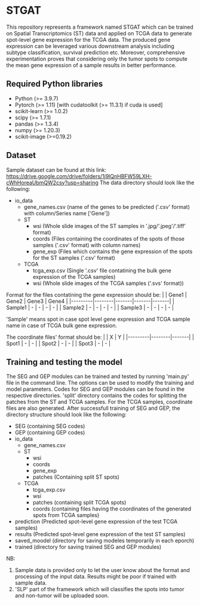 # STGAT
This repository represents a framework named STGAT which can be trained on Spatial Transcriptomics (ST) data and applied on TCGA data to generate spot-level gene expression for the TCGA data. The produced gene expression can be leveraged various downstream analysis including subtype classification, survival prediction etc. Moreover, comprehensive experimentation proves that considering only the tumor spots to compute the mean gene expression of a sample results in better performance.

## Required Python libraries
- Python (>= 3.9.7)
- Pytorch (>= 1.11) [with cudatoolkit (>= 11.3.1) if cuda is used]
- scikit-learn (>= 1.0.2)
- scipy (>= 1.7.1)
- pandas (>= 1.3.4)
- numpy (>= 1.20.3)
- scikit-image (>=0.19.2)

## Dataset
Sample dataset can be found at this link: https://drive.google.com/drive/folders/1j9lQnHBFW59LXH-cWhHoreaUbmQW2csy?usp=sharing
The data directory should look like the following:
- io_data
   - gene_names.csv (name of the genes to be predicted ('.csv' format) with column/Series name ['Gene'])
   - ST
      - wsi (Whole slide images of the ST samples in '.jpg/'.jpeg'/'.tiff' format)
      - coords (Files containing the coordinates of the spots of those samples ('.csv' format) with column names) 
      - gene_exp (Files which contains the gene expression of the spots for the ST samples ('.csv' format)
    - TCGA
      - tcga_exp.csv (Single '.csv' file contatining the bulk gene expression of the TCGA samples)
      - wsi (Whole slide images of the TCGA samples ('.svs' format))

Format for the files contatining the gene expression should be:
|         | Gene1  | Gene2 | Gene3 | Gene4 |
|---------|--------|-------|-------|-------|
| Sample1 |    -   |    -  |   -   |   -   |
| Sample2 |    -   |    -  |   -   |   -   |
| Sample3 |    -   |    -  |   -   |   -   |

'Sample' means spot in case spot level gene expression and TCGA sample name in case of TCGA bulk gene expression.

The coordinate files' format should be: 
|         |    X   |    Y  |
|---------|--------|-------|
| Spot1   |    -   |    -  |
| Spot2   |    -   |    -  |
| Spot3   |    -   |    -  |

## Training and testing the model
The SEG and GEP modules can be trained and tested by running 'main.py' file in the command line. The options can be used to modify the training and model parameters.
Codes for SEG and GEP modules can be found in the respective directories. 'split' directory contains the codes for splitting the patches from the ST and TCGA samples. For the TCGA samples, coordinate files are also generated. 
After successfull training of SEG and GEP, the directory structure should look like the following:
- SEG (containing SEG codes)
- GEP (containing GEP codes)
- io_data
   - gene_names.csv
   - ST
      - wsi
      - coords
      - gene_exp
      - patches (Containing split ST spots)
    - TCGA
      - tcga_exp.csv
      - wsi
      - patches (containing split TCGA spots)
      - coords (containing files having the coordinates of the generated spots from TCGA samples)
- prediction (Predicted spot-level gene expression of the test TCGA samples)
- results (Predicted spot-level gene expression of the test ST samples)
- saved_moodel (directory for saving modeles temporarily in each eporch)
- trained (directory for saving trained SEG and GEP modules)


NB: 
1. Sample data is provided only to let the user know about the format and processing of the input data. Results might be poor if trained with sample data.
2. 'SLP' part of the framework which will classifies the spots into tumor and non-tumor will be uploaded soon.
